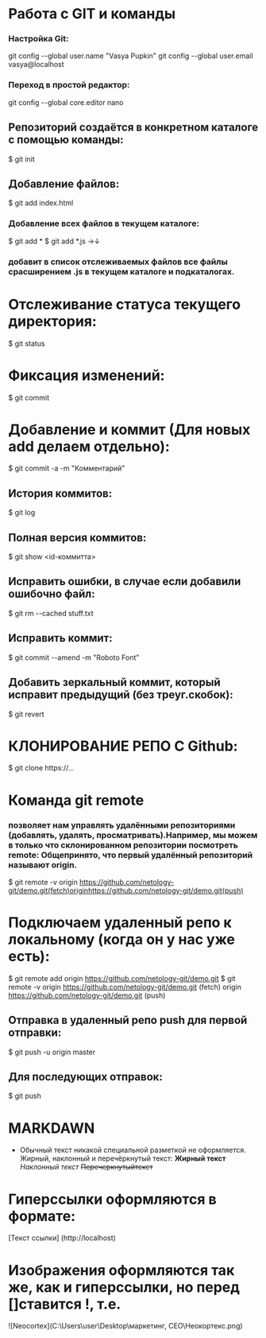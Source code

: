 # Работа с GIT и команды
### Настройка Git:
git config --global user.name "Vasya Pupkin"
git config --global user.email vasya@localhost
### Переход в простой редактор:
git config --global core.editor nano
## Репозиторий создаётся в конкретном каталоге с помощью команды:
$ git init
## Добавление файлов:
$ git add index.html
### Добавление всех файлов в текущем каталоге:
$ git add *
$ git add *.js →↓
### добавит в список отслеживаемых файлов все файлы срасширением .js в текущем каталоге и подкаталогах.
# Отслеживание статуса текущего директория:
$ git status
# Фиксация изменений:
$ git commit
# Добавление и коммит (Для новых add делаем отдельно):
$ git commit -a -m "Комментарий"
## История коммитов:
$ git log
## Полная версия коммитов:
$ git show <id-коммитта>
## Исправить ошибки, в случае если добавили ошибочно файл: 
$ git rm --cached stuff.txt
## Исправить коммит:
$ git commit --amend -m "Roboto Font"
## Добавить зеркальный коммит, который исправит предыдущий (без треуг.скобок):
$ git revert <commit-id> 
# КЛОНИРОВАНИЕ РЕПО С Github:
$ git clone https://...
# Команда git remote 
### позволяет нам управлять удалёнными репозиториями (добавлять, удалять, просматривать).Например, мы можем в только что склонированном репозитории посмотреть remote: Общепринято, что первый удалённый репозиторий называют origin.
$ git remote -v origin https://github.com/netology-git/demo.git(fetch)originhttps://github.com/netology-git/demo.git(push)
# Подключаем удаленный репо к локальному (когда он у нас уже есть):
$ git remote add origin https://github.com/netology-git/demo.git
$ git remote -v 
    origin https://github.com/netology-git/demo.git (fetch)
    origin https://github.com/netology-git/demo.git (push)
## Отправка в удаленный репо push для первой отправки:
$ git push -u origin master
## Для последующих отправок:
$ git push
# MARKDAWN
* Обычный текст никакой специальной разметкой не оформляется.
Жирный, наклонный и перечёркнутый текст: **Жирный текст** *Наклонный текст* ~~Перечеркнутыйтекст~~
# Гиперссылки оформляются в формате:
[Текст ссылки] (http://localhost)
# Изображения оформляются так же, как и гиперссылки, но перед []ставится !, т.е. 
![Neocortex](C:\Users\user\Desktop\маркетинг, СЕО\Неокортекс.png)


